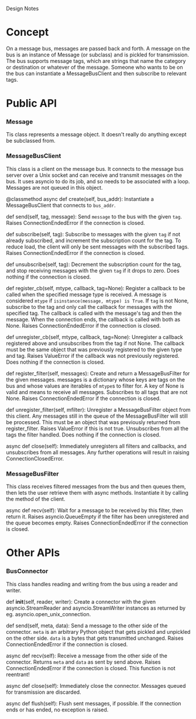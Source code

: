 Design Notes

# Concept

On a message bus, messages are passed back and forth. A message on the bus is an instance of Message (or subclass) and is pickled for transmission. The bus supports message tags, which are strings that name the category or destination or whatever of the message. Someone who wants to be on the bus can instantiate a MessageBusClient and then subscribe to relevant tags. 

# Public API

### Message

Tis class represents a message object. It doesn't really do anything except be subclassed from.

### MessageBusClient
This class is a client on the message bus. It connects to the message bus server over a Unix socket and can receive and transmit messages on the bus. It uses asyncio to do its job, and so needs to be associated with a loop. Messages are not queued in this object.

@classmethod
async def create(self, bus_addr):
    Instantiate a MessageBusClient that connects to `bus_addr`.

def send(self, tag, message):
    Send `message` to the bus with the given `tag`. Raises ConnectionEndedError if the connection is closed.


def subscribe(self, tag):
    Subscribe to messages with the given `tag` if not already subscribed, and increment the subscription count for the tag. To reduce load, the client will only be sent messages with the subscribed tags. Raises ConnectionEndedError if the connection is closed.

def unsubscribe(self, tag):
    Decrement the subscription count for the tag, and stop receiving messages with the given `tag` if it drops to zero. Does nothing if the connection is closed.


def register_cb(self, mtype, callback, tag=None):
    Register a callback to be called when the specified message type is received. A message is considered `mtype` if `isinstance(message, mtype) is True`. If `tag` is not None, subscribe to the tag and only call the callback for messages with the specified tag. The callback is called with the message's tag and then the message. When the connection ends, the callback is called with both as None. Raises ConnectionEndedError if the connection is closed.

def unregister_cb(self, mtype, callback, tag=None):
    Unregister a callback registered above and unsubscribes from the tag if not None. The callback must be the same object that was previously registered to the given type and tag. Raises ValueError if the callback was not previously registered. Does nothing if the connection is closed.


def register_filter(self, messages):
    Create and return a MessageBusFilter for the given messages. messages is a dictionary whose keys are tags on the bus and whose values are iterables of `mtype`s to filter for. A key of None is valid and means to receive all messages. Subscribes to all tags that are not None. Raises ConnectionEndedError if the connection is closed.

def unregister_filter(self, mfilter):
    Unregister a MessageBusFilter object from this client. Any messages still in the queue of the MessageBusFilter will still be processed. This must be an object that was previously returned from register_filter. Raises ValueError if this is not true. Unsubscribes from all the tags the filter handled. Does nothing if the connection is closed.

async def close(self):
    Immediately unregisters all filters and callbacks, and unsubscribes from all messages. Any further operations will result in raising ConnectionClosedError.


### MessageBusFilter
This class receives filtered messages from the bus and then queues them, then lets the user retrieve them with async methods. Instantiate it by calling the method of the client.

async def recv(self):
    Wait for a message to be received by this filter, then return it. Raises asyncio.QueueEmpty if the filter has been unregistered and the queue becomes empty. Raises ConnectionEndedError if the connection is closed.

# Other APIs

### BusConnector
This class handles reading and writing from the bus using a reader and writer.

def __init__(self, reader, writer):
    Create a connector with the given asyncio.StreamReader and asyncio.StreamWriter instances as returned by eg. asyncio.open_unix_connection.

def send(self, meta, data):
    Send a message to the other side of the connector. `meta` is an arbitrary Python object that gets pickled and unpickled on the other side. `data` is a bytes that gets transmitted unchanged. Raises ConnectionEndedError if the connection is closed.

async def recv(self):
    Receive a message from the other side of the connector. Returns `meta` and `data` as sent by send above. Raises ConnectionEndedError if the connection is closed. This function is not reentrant!

async def close(self):
    Immediately close the connector. Messages queued for transmission are discarded.

async def flush(self):
    Flush sent messages, if possible. If the connection ends or has ended, no exception is raised.